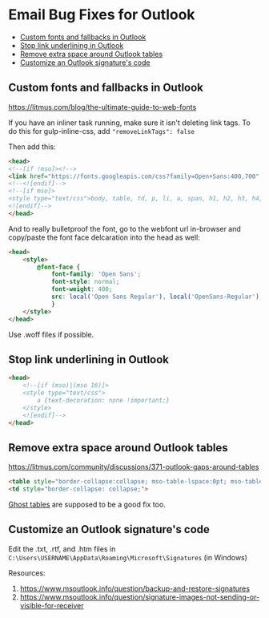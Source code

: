 # Email Bug Fixes for Outlook

* [Custom fonts and fallbacks in Outlook](#custom-fonts-and-fallbacks-in-outlook)
* [Stop link underlining in Outlook](#stop-link-underlining-in-outlook)
* [Remove extra space around Outlook tables](#remove-extra-space-around-outlook-tables)
* [Customize an Outlook signature's code](#customize-an-outlook-signatures-code)

## Custom fonts and fallbacks in Outlook

https://litmus.com/blog/the-ultimate-guide-to-web-fonts

If you have an inliner task running, make sure it isn't deleting link tags. To do this for gulp-inline-css, add `"removeLinkTags": false`

Then add this:

```html
<head>
<!--[if !mso]><!-->
<link href="https://fonts.googleapis.com/css?family=Open+Sans:400,700" rel="stylesheet">
<!--<![endif]-->
<!--[if mso]>
<style type="text/css">body, table, td, p, li, a, span, h1, h2, h3, h4, h5, h6 {font-family: Arial, Helvetica, sans-serif !important;}</style>
<![endif]-->
</head>
```

And to really bulletproof the font, go to the webfont url in-browser and copy/paste the font face delcaration into the head as well:

```html
<head>
    <style>
        @font-face {
            font-family: 'Open Sans';
            font-style: normal;
            font-weight: 400;
            src: local('Open Sans Regular'), local('OpenSans-Regular'), url(https://fonts.gstatic.com/s/opensans/v15/mem8YaGs126MiZpBA-UFWJ0bbck.woff2) format('woff2');
            }
    </style>
</head>
```
Use .woff files if possible.

## Stop link underlining in Outlook

```html
<head>
    <!--[if (mso)|(mso 16)]>
    <style type="text/css">
        a {text-decoration: none !important;}
    </style>
    <![endif]-->
</head>
```

## Remove extra space around Outlook tables

https://litmus.com/community/discussions/371-outlook-gaps-around-tables

```html
<table style="border-collapse:collapse; mso-table-lspace:0pt; mso-table-rspace:0pt;" cellspacing="0" cellpadding="0" border="0" align="left">
<td style="border-collapse: collapse;">
```  

[Ghost tables](http://labs.actionrocket.co/make_mobile_email_work_in_outlook) are supposed to be a good fix too.

## Customize an Outlook signature's code

Edit the .txt, .rtf, and .htm files in `C:\Users\USERNAME\AppData\Roaming\Microsoft\Signatures` (in Windows)

Resources:  
1. https://www.msoutlook.info/question/backup-and-restore-signatures
2. https://www.msoutlook.info/question/signature-images-not-sending-or-visible-for-receiver 